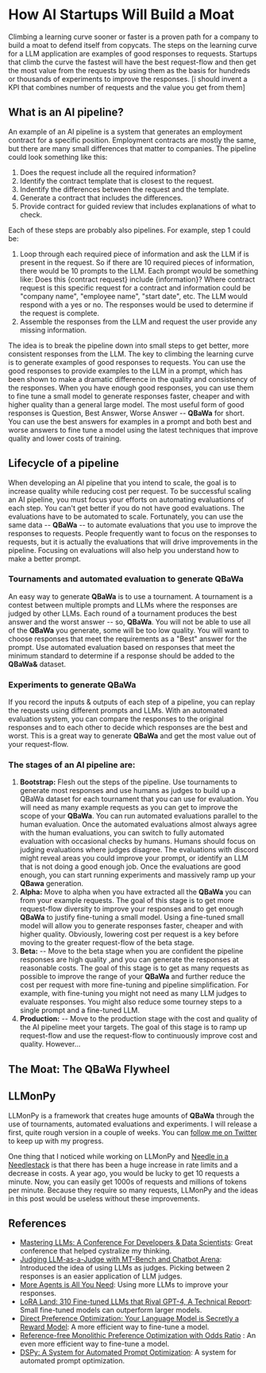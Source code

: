 # How AI Startups Will Build a Moat
Climbing a learning curve sooner  or faster is a proven path for a company to build a moat to defend itself from 
copycats.  The steps on the learning curve for a LLM application are examples of good responses to requests.  Startups
that climb the curve the fastest will have the best request-flow and then get the most value from the requests by using
them as the basis for hundreds or thousands of experiments to improve the responses.  [i should invent a KPI that 
combines number of requests and the value you get from them]

## What is an AI pipeline?
An example of an AI pipeline is a system that generates an employment contract for a specific position. 
Employment contracts are mostly the same, but there are many small differences that matter to companies.  The pipeline
could look something like this:

1. Does the request include all the required information?
2. Identify the contract template that is closest to the request.
3. Indentify the differences between the request and the template.
4. Generate a contract that includes the differences.
5. Provide contract for guided review that includes explanations of what to check.

Each of these steps are probably also pipelines.  For example, step 1 could be:

1. Loop through each required piece of information and ask the LLM if is present in the request. So if there are 10 required pieces of information, there would be 10 prompts to the LLM.  Each prompt would be something like: Does this {contract request} include {information}? Where contract request is this specific request for a contract and information could be "company name", "employee name", "start date", etc.  The LLM would respond with a yes or no.  The responses would be used to determine if the request is complete.
2. Assemble the responses from the LLM and request the user provide any missing information.

The idea is to break the pipeline down into small steps to get better, more
consistent responses from the LLM.  The key to climbing the learning curve is to generate examples of good responses to
requests.  You can use the good responses to provide examples to the LLM in a prompt, which has been shown to make a
dramatic difference in the quality and consistency of the responses.  When you have enough good responses, you can use
them to fine tune a small model to generate responses faster, cheaper and with higher quality than a general large model.
The most useful form of good responses is Question, Best Answer, Worse Answer -- **QBaWa** for short. You can use the best
answers for examples in a prompt and both best and worse answers to fine tune a model using the latest techniques that
improve quality and lower costs of training.  

## Lifecycle of a pipeline
When developing an AI pipeline that you intend to scale, the goal is to increase quality while reducing cost per request.
To be successful scaling an AI pipeline, you must focus your efforts on automating evaluations of each step.  You can't get
better if you do not have good evaluations.  The evaluations have to be automated to scale.  Fortunately, you can use
the same data -- **QBaWa** -- to automate evaluations that you use to improve the responses to requests.  People frequently
want to focus on the responses to requests, but it is actually the evaluations that will drive improvements in the
pipeline.  Focusing on evaluations will also help you understand how to make a better prompt. 

### Tournaments and automated evaluation to generate QBaWa
An easy way to generate **QBaWa** is to use a tournament.  A tournament is a contest between multiple prompts and LLMs where
the responses are judged by other LLMs.  Each round of a tournament produces the best answer and the worst answer -- so, 
**QBaWa**. You will not be able to use all of the **QBaWa** you generate, some will be too low quality.  You will want
to choose responses that meet the requirements as a "Best" answer for the prompt. Use automated evaluation based on
responses that meet the minimum standard to determine if a response should be added to the **QBaWa&** dataset.  

### Experiments to generate QBaWa
If you record the inputs & outputs of each step of a pipeline, you can replay the requests using different prompts and
LLMs.  With an automated evaluation system, you can compare the responses to the original responses and to each other to
decide which responses are the best and worst.  This is a great way to generate **QBaWa** and get the most value out
of your request-flow.  

### The stages of an AI pipeline are:
1. **Bootstrap:** Flesh out the steps of the pipeline.  Use tournaments to generate most responses and use humans as 
   judges to build up a QBaWa dataset for each tournament that you can use for evaluation. You will need as many example
   requests as you can get to improve the scope of your **QBaWa**.  You can run automated evaluations parallel to the 
   human evaluation.  Once the automated evaluations almost always agree with the human evaluations, you can switch to 
   fully automated evaluation with occasional checks by humans.  Humans should focus on judging evaluations where judges 
   disagree.  The evaluations with discord might reveal areas you could improve your prompt, or identify an LLM that is
   not doing a good enough job.  Once the evaluations are good enough, you can start running experiments and massively 
   ramp up your **QBawa** generation.
2. **Alpha:** Move to alpha when you have extracted all the **QBaWa** you can from your example requests.  The goal of this
   stage is to get more request-flow diversity to improve your responses and to get enough **QBaWa** to justify fine-tuning
   a small model.  Using a fine-tuned small model will allow you to generate responses faster, cheaper and with higher
   quality.   Obviously, lowering cost per request is a key before moving to the greater request-flow of the beta stage.
3. **Beta:** -- Move to the beta stage when you are confident the pipeline responses are high quality ,and you can generate
   the responses at reasonable costs.  The goal of this stage is to get as many requests as possible to improve the range
   of your **QBaWa** and further reduce the cost per request with more fine-tuning and pipeline simplification.  For example,
   with fine-tuning you might not need as many LLM judges to evaluate responses.  You might also reduce some tourney steps
   to a single prompt and a fine-tuned LLM.  
4. **Production:** -- Move to the production stage with the cost and quality of the AI pipeline meet your targets.  The
   goal of this stage is to ramp up request-flow and use the request-flow to continuously improve cost and quality.  However...

## The Moat: The QBaWa Flywheel


## LLMonPy
LLMonPy is a framework that creates huge amounts of **QBaWa** through the use of tournaments, automated evaluations and
experiments. I will release a first, quite rough version in a couple of weeks.  You can [follow me on Twitter](https://x.com/sftombu)
to keep up with my progress.  

One thing that I noticed while working on LLMonPy and [Needle in a Needlestack](https://nian.llmonpy.ai/)
is that there has been a huge increase in rate limits and a decrease in costs.  A year ago, you would be lucky to get 10
requests a minute.  Now, you can easily get 1000s of requests and millions of tokens per minute.  Because they require so many
requests, LLMonPy and the ideas in this post would be useless without these improvements. 

## References
* [Mastering LLMs: A Conference For Developers & Data Scientists](https://maven.com/parlance-labs/fine-tuning?cohortSlug=): Great conference that helped cystralize my thinking.
* [Judging LLM-as-a-Judge with MT-Bench and Chatbot Arena](https://arxiv.org/abs/2306.05685): Introduced the idea of using LLMs as judges. Picking between 2 responses is an easier application of LLM judges.
* [More Agents is All You Need](https://arxiv.org/html/2402.05120v1): Using more LLMs to improve your responses.
* [LoRA Land: 310 Fine-tuned LLMs that Rival GPT-4, A Technical Report](https://arxiv.org/abs/2405.00732): Small fine-tuned models can outperform larger models.
* [Direct Preference Optimization: Your Language Model is Secretly a Reward Model](https://arxiv.org/abs/2305.18290): A more efficient way to fine-tune a model.
* [Reference-free Monolithic Preference Optimization with Odds Ratio](https://arxiv.org/html/2403.07691v1) : An even more efficient way to fine-tune a model.
* [DSPy: A System for Automated Prompt Optimization](https://github.com/stanfordnlp/dspy): A system for automated prompt optimization.